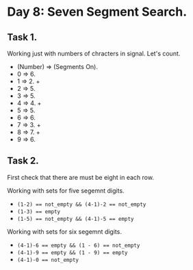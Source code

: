 # Day 8: Seven Segment Search.

## Task 1.

Working just with numbers of chracters in signal. Let's count.

- (Number) => (Segments On).
- 0 => 6.
- 1 => 2. +
- 2 => 5.
- 3 => 5.
- 4 => 4. +
- 5 => 5.
- 6 => 6.
- 7 => 3. +
- 8 => 7. +
- 9 => 6.

## Task 2.

First check that there are must be eight in each row.

Working with sets for five segemnt digits.

- `(1-2) == not_empty && (4-1)-2 == not_empty`
- `(1-3) == empty`
- `(1-5) == not_empty && (4-1)-5 == empty`
 
Working with sets for six segemnt digits.
- `(4-1)-6 == empty && (1 - 6) == not_empty`
- `(4-1)-9 == empty && (1 - 9) == empty`
- `(4-1)-0 == not_empty`
